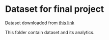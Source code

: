 # Dataset for final project

Dataset downloaded from [this link](https://drive.google.com/drive/folders/15RoDhY-ziadMpKcXYVoCf_3lhKqcHNVx)

This folder contain dataset and its analytics.